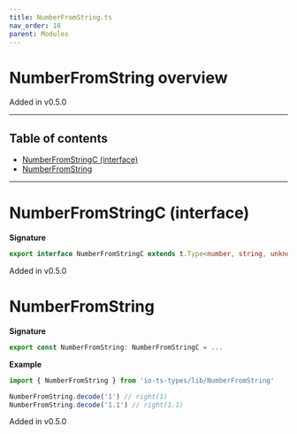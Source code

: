 ```yaml
---
title: NumberFromString.ts
nav_order: 18
parent: Modules
---
```


# NumberFromString overview

Added in v0.5.0

---

<h2 class="text-delta">Table of contents</h2>

- [NumberFromStringC (interface)](#numberfromstringc-interface)
- [NumberFromString](#numberfromstring)

---

# NumberFromStringC (interface)

**Signature**

```ts
export interface NumberFromStringC extends t.Type<number, string, unknown> {}
```

Added in v0.5.0

# NumberFromString

**Signature**

```ts
export const NumberFromString: NumberFromStringC = ...
```

**Example**

```ts
import { NumberFromString } from 'io-ts-types/lib/NumberFromString'

NumberFromString.decode('1') // right(1)
NumberFromString.decode('1.1') // right(1.1)
```

Added in v0.5.0
